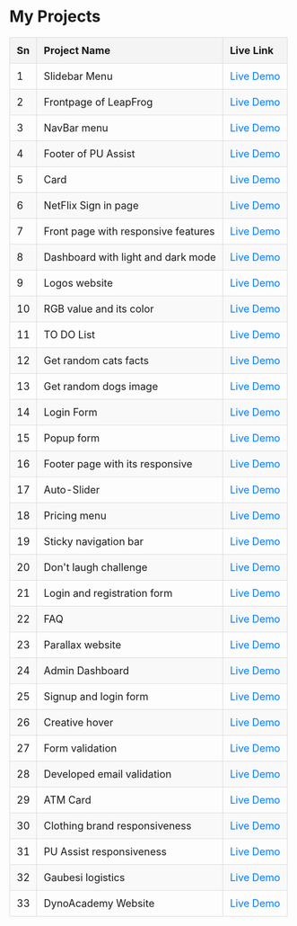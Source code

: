 <!DOCTYPE html>
<html lang="en">
<head>
  <meta charset="UTF-8">
  <meta name="viewport" content="width=device-width, initial-scale=1.0">
  <title>Project Showcase</title>
  <style>
    table {
      width: 100%;
      border-collapse: collapse;
      margin: 20px 0;
      font-size: 18px;
      text-align: left;
    }
    th, td {
      padding: 12px;
      border: 1px solid #ddd;
    }
    th {
      background-color: #f4f4f4;
    }
    tr:nth-child(even) {
      background-color: #f9f9f9;
    }
    a {
      color: #007BFF;
      text-decoration: none;
    }
    a:hover {
      text-decoration: underline;
    }
  </style>
</head>
<body>
  <h1>My Projects</h1>
  <table>
    <thead>
      <tr>
        <th>Sn</th>
        <th>Project Name</th>
        <th>Live Link</th>
      </tr>
    </thead>
    <tbody>
      <tr>
        <td>1</td>
        <td>Slidebar Menu</td>
        <td><a href="https://techcharlie0.github.io/60DaysOflearningLeapfrog-2024/Day%207/index.html" target="_blank">Live Demo</a></td>
      </tr>
      <tr>
        <td>2</td>
        <td>Frontpage of LeapFrog</td>
        <td><a href="https://techcharlie0.github.io/60DaysOflearningLeapfrog-2024/Day%208/index.html">Live Demo</a></td>
      </tr>
      <tr>
        <td>3</td>
        <td>NavBar menu</td>
        <td><a href="https://techcharlie0.github.io/60DaysOflearningLeapfrog-2024/Day%2010/index.html">Live Demo</a></td>
      </tr>
      <tr>
        <td>4</td>
        <td>Footer of PU Assist</td>
        <td><a href="https://techcharlie0.github.io/60DaysOflearningLeapfrog-2024/Day%2011/index.html">Live Demo</a></td>
      </tr>
      <tr>
        <td>5</td>
        <td>Card</td>
        <td><a href="https://techcharlie0.github.io/60DaysOflearningLeapfrog-2024/Day%2011/card.html">Live Demo</a></td>
      </tr>
      <tr>
        <td>6</td>
        <td>NetFlix Sign in page</td>
        <td><a href="https://techcharlie0.github.io/60DaysOflearningLeapfrog-2024/Day%2012/index.html">Live Demo</a></td>
      </tr>
      <tr>
        <td>7</td>
        <td>Front page with responsive features</td>
        <td><a href="https://techcharlie0.github.io/60DaysOflearningLeapfrog-2024/Day%2017/index.html">Live Demo</a></td>
      </tr>
      <tr>
        <td>8</td>
        <td>Dashboard with light and dark mode</td>
        <td><a href="https://techcharlie0.github.io/60DaysOflearningLeapfrog-2024/Day%2022/index.html">Live Demo</a></td>
      </tr>
      <tr>
        <td>9</td>
        <td>Logos website</td>
        <td><a href="https://techcharlie0.github.io/60DaysOflearningLeapfrog-2024/Day%2025/index.html">Live Demo</a></td>
      </tr>
      <tr>
        <td>10</td>
        <td>RGB value and its color</td>
        <td><a href="https://techcharlie0.github.io/60DaysOflearningLeapfrog-2024/Day%2028/index.html">Live Demo</a></td>
      </tr>
      <tr>
        <td>11</td>
        <td>TO DO List</td>
        <td><a href="https://techcharlie0.github.io/60DaysOflearningLeapfrog-2024/Day%2029/index.html">Live Demo</a></td>
      </tr>
      <tr>
        <td>12</td>
        <td>Get random cats facts</td>
        <td><a href="https://techcharlie0.github.io/60DaysOflearningLeapfrog-2024/Day%2033/index.html">Live Demo</a></td>
      </tr>
      <tr>
        <td>13</td>
        <td>Get random dogs image</td>
        <td><a href="https://techcharlie0.github.io/60DaysOflearningLeapfrog-2024/Day%2034/index.html">Live Demo</a></td>
      </tr>
      <tr>
        <td>14</td>
        <td>Login Form</td>
        <td><a href="https://techcharlie0.github.io/60DaysOflearningLeapfrog-2024/Day%2035/index.html">Live Demo</a></td>
      </tr>
      <tr>
        <td>15</td>
        <td>Popup form</td>
        <td><a href="https://techcharlie0.github.io/60DaysOflearningLeapfrog-2024/Day%2036/index.html">Live Demo</a></td>
      </tr>
      <tr>
        <td>16</td>
        <td>Footer page with its responsive</td>
        <td><a href="https://techcharlie0.github.io/60DaysOflearningLeapfrog-2024/Day%2037/index.html">Live Demo</a></td>
      </tr>
      <tr>
        <td>17</td>
        <td>Auto-Slider</td>
        <td><a href="https://techcharlie0.github.io/60DaysOflearningLeapfrog-2024/Day%2038/index.html">Live Demo</a></td>
      </tr>
      <tr>
        <td>18</td>
        <td>Pricing menu</td>
        <td><a href="https://techcharlie0.github.io/60DaysOflearningLeapfrog-2024/Day%2039/index.html">Live Demo</a></td>
      </tr>
      <tr>
        <td>19</td>
        <td>Sticky navigation bar</td>
        <td><a href="https://techcharlie0.github.io/60DaysOflearningLeapfrog-2024/Day%2040/index.html">Live Demo</a></td>
      </tr>
      <tr>
        <td>20</td>
        <td>Don't laugh challenge</td>
        <td><a href="https://techcharlie0.github.io/60DaysOflearningLeapfrog-2024/Day%2041/index.html">Live Demo</a></td>
      </tr>
      <tr>
        <td>21</td>
        <td>Login and registration form</td>
        <td><a href="https://techcharlie0.github.io/60DaysOflearningLeapfrog-2024/Day%2042/index.html">Live Demo</a></td>
      </tr>
      <tr>
        <td>22</td>
        <td>FAQ</td>
        <td><a href="https://techcharlie0.github.io/60DaysOflearningLeapfrog-2024/Day%2043/index.html">Live Demo</a></td>
      </tr>
      <tr>
        <td>23</td>
        <td>Parallax website</td>
        <td><a href="https://techcharlie0.github.io/60DaysOflearningLeapfrog-2024/Day%2044/index.html">Live Demo</a></td>
      </tr>
      <tr>
        <td>24</td>
        <td>Admin Dashboard</td>
        <td><a href="https://techcharlie0.github.io/60DaysOflearningLeapfrog-2024/Day%2045/index.html">Live Demo</a></td>
      </tr>
      <tr>
        <td>25</td>
        <td>Signup and login form</td>
        <td><a href="https://techcharlie0.github.io/60DaysOflearningLeapfrog-2024/Day%2046/index.html">Live Demo</a></td>
      </tr>
      <tr>
        <td>26</td>
        <td>Creative hover</td>
        <td><a href="https://techcharlie0.github.io/60DaysOflearningLeapfrog-2024/Day%2047/index.html">Live Demo</a></td>
      </tr>
      <tr>
        <td>27</td>
        <td>Form validation</td>
        <td><a href="https://techcharlie0.github.io/60DaysOflearningLeapfrog-2024/Day%2048/index.html">Live Demo</a></td>
      </tr>
      <tr>
        <td>28</td>
        <td>Developed email validation</td>
        <td><a href="https://techcharlie0.github.io/60DaysOflearningLeapfrog-2024/Day%2049/index.html">Live Demo</a></td>
      </tr>
      <tr>
        <td>29</td>
        <td>ATM Card</td>
        <td><a href="https://techcharlie0.github.io/60DaysOflearningLeapfrog-2024/Day%2050/index.html">Live Demo</a></td>
      </tr>
      <tr>
        <td>30</td>
        <td>Clothing brand responsiveness</td>
        <td><a href="https://techcharlie0.github.io/60DaysOflearningLeapfrog-2024/Day%2054/index.html">Live Demo</a></td>
      </tr>
      <tr>
        <td>31</td>
        <td>PU Assist responsiveness</td>
        <td><a href="https://techcharlie0.github.io/60DaysOflearningLeapfrog-2024/Day%2056/index.html">Live Demo</a></td>
      </tr>
      <tr>
        <td>32</td>
        <td>Gaubesi logistics</td>
        <td><a href="https://techcharlie0.github.io/60DaysOflearningLeapfrog-2024/Day%2056/index.html">Live Demo</a></td>
      </tr>
      <tr>
        <td>33</td>
        <td>DynoAcademy Website</td>
        <td><a href="https://techcharlie0.github.io/60DaysOflearningLeapfrog-2024/Day%2060/index.html">Live Demo</a></td>
      </tr>
    </tbody>
  </table>
</body>
</html>
